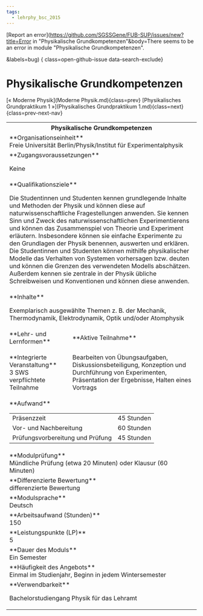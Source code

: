 ```yaml
---
tags:
  - lehrphy_bsc_2015
---
```

[Report an error](https://github.com/SGSSGene/FUB-SUP/issues/new?title=Error in "Physikalische Grundkompetenzen"&body=There seems to be an error in module "Physikalische Grundkompetenzen".

<Describe here a slightly more detailed description of what is wrong>&labels=bug)
{ class=open-github-issue data-search-exclude}

# Physikalische Grundkompetenzen

[« Moderne Physik](Moderne Physik.md){class=prev}
[Physikalisches Grundpraktikum 1 »](Physikalisches Grundpraktikum 1.md){class=next}
{class=prev-next-nav}

<table markdown id="moduledesc">
<tr markdown class="moduledesc_head"><th colspan="2">Physikalische Grundkompetenzen </th></tr>
<tr markdown><td colspan="2">**Organisationseinheit**   <br>Freie Universität Berlin/Physik/Institut für Experimentalphysik</td></tr>


<tr markdown><td colspan="2">**Zugangsvoraussetzungen** <br>

Keine


</td></tr>
<tr markdown><td colspan="2">**Qualifikationsziele**    <br>

Die Studentinnen und Studenten kennen grundlegende Inhalte und Methoden der
Physik und können diese auf naturwissenschaftliche Fragestellungen anwenden.
Sie kennen Sinn und Zweck des naturwissenschaftlichen Experimentierens und
können das Zusammenspiel von Theorie und Experiment erläutern. Insbesondere
können sie einfache Experimente zu den Grundlagen der Physik benennen,
auswerten und erklären. Die Studentinnen und Studenten können mithilfe
physikalischer Modelle das Verhalten von Systemen vorhersagen bzw. deuten
und können die Grenzen des verwendeten Modells abschätzen. Außerdem kennen
sie zentrale in der Physik übliche Schreibweisen und Konventionen und können
diese anwenden.


</td></tr>
<tr markdown><td colspan="2">**Inhalte**                <br>

Exemplarisch ausgewählte Themen z. B. der Mechanik, Thermodynamik,
Elektrodynamik, Optik und/oder Atomphysik


</td></tr>

<tr markdown><td>**Lehr- und Lernformen**</td><td>**Aktive Teilnahme**</td></tr>
<tr markdown><td> **Integrierte Veranstaltung** <br>3 SWS <br> verpflichtete Teilnahme</td><td>

Bearbeiten von Übungsaufgaben, Diskussionsbeteiligung, Konzeption und Durchführung von Experimenten, Präsentation der Ergebnisse, Halten eines Vortrags
</td></tr>
<tr markdown><td colspan="2">**Aufwand**                <br>
<table class="aufwand_table">
<tr><td>Präsenzzeit</td><td>45 Stunden</td></tr>
<tr><td>Vor- und Nachbereitung</td><td>60 Stunden</td></tr>
<tr><td>Prüfungsvorbereitung und Prüfung</td><td>45 Stunden</td></tr>
</table>

</td></tr>
<tr markdown><td colspan="2">**Modulprüfung**             <br>Mündliche Prüfung (etwa 20 Minuten) oder Klausur (60 Minuten)


</td></tr>
<tr markdown><td colspan="2">**Differenzierte Bewertung** <br>differenzierte Bewertung

</td></tr>
<tr markdown><td colspan="2">**Modulsprache**             <br>Deutsch</td></tr>
<tr markdown><td colspan="2">**Arbeitsaufwand (Stunden)** <br>150</td></tr>
<tr markdown><td colspan="2">**Leistungspunkte (LP)**     <br>5</td></tr>
<tr markdown><td colspan="2">**Dauer des Moduls**         <br>Ein Semester</td></tr>
<tr markdown><td colspan="2">**Häufigkeit des Angebots**  <br>Einmal im Studienjahr, Beginn in jedem Wintersemester</td></tr>
<tr markdown><td colspan="2">**Verwendbarkeit**           <br>

Bachelorstudiengang Physik für das Lehramt


</td></tr>

</table>
